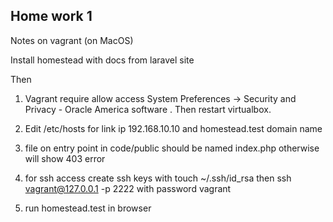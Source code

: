 
## Home work 1

Notes on vagrant (on MacOS)

Install homestead with docs from laravel site

Then

1. Vagrant require allow access System Preferences -> Security and Privacy - Oracle America software . Then restart virtualbox.

2. Edit /etc/hosts for link ip 192.168.10.10 and homestead.test domain name

3. file on entry point in code/public should be named index.php otherwise will show 403 error

4. for ssh access create ssh keys with touch ~/.ssh/id_rsa
then ssh vagrant@127.0.0.1 -p 2222 
with password vagrant

5. run homestead.test in browser